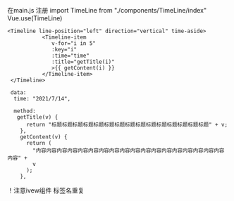 在main.js 注册
import TimeLine from "./components/TimeLine/index"
Vue.use(TimeLine)





```
<Timeline line-position="left" direction="vertical" time-aside>
           <Timeline-item
              v-for="i in 5"
              :key="i"
              :time="time"
              :title="getTitle(i)"
              >{{ getContent(i) }}
           </Timeline-item>
 </Timeline>
 
 data:
  time: "2021/7/14",
  
  method:
   getTitle(v) {
      return "标题标题标题标题标题标题标题标题标题标题标题标题标题标题标题" + v;
    },
    getContent(v) {
      return (
        "内容内容内容内容内容内容内容内容内容内容内容内容内容内容内容内容内容内容内容" +
        v
      );
    },
```



！注意ivew组件 标签名重复
